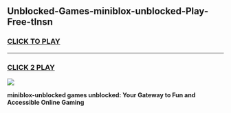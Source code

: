 
## Unblocked-Games-miniblox-unblocked-Play-Free-tlnsn
<h3>
<a href="https://premium76.site?title=miniblox-unblocked&ref=18A1">CLICK TO PLAY</a></h3>
<hr>

<h3>
<a href="https://premium76.site?title=miniblox-unblocked&ref=18A1">CLICK 2 PLAY</a>
  
</h3>

<a href="https://premium76.site?title=miniblox-unblocked&ref=18A1"><img src="https://clearcache.store/games.png"></a>


**miniblox-unblocked games unblocked: Your Gateway to Fun and Accessible Online Gaming**
